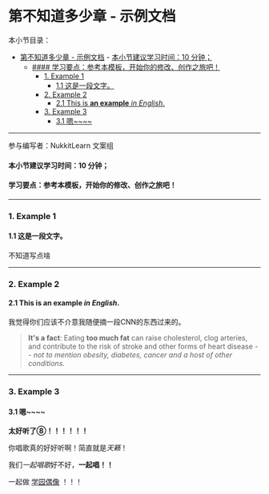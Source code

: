 # 第不知道多少章 - 示例文档

本小节目录：
- [第不知道多少章 - 示例文档](#第不知道多少章---示例文档)
      - [本小节建议学习时间：10 分钟；](#本小节建议学习时间10-分钟)
  - [#### 学习要点：参考本模板，开始你的修改、创作之旅吧！](#-学习要点参考本模板开始你的修改创作之旅吧)
    - [1. Example 1](#1-example-1)
      - [1.1 这是一段文字。](#11-这是一段文字)
    - [2. Example 2](#2-example-2)
      - [2.1 This is **an example** *in English*.](#21-this-is-an-example-in-english)
    - [3. Example 3](#3-example-3)
      - [3.1 嗯~~~~](#31-嗯)

---

参与编写者：NukkitLearn 文案组
<!--后期修订：NukkitLearn 文案组 ~~仅在被修改后添加~~-->

#### 本小节建议学习时间：10 分钟；

#### 学习要点：参考本模板，开始你的修改、创作之旅吧！
---

### 1. Example 1

#### 1.1 这是一段文字。

不知道写点啥

---

### 2. Example 2

#### 2.1 This is **an example** *in English*.

我觉得你们应该不介意我随便摘一段CNN的东西过来的。

> **It's a fact**: Eating **too much fat** can raise cholesterol, clog arteries, and contribute to the risk of stroke and other forms of heart disease -- *not to mention obesity, diabetes, cancer and a host of other conditions.*

---

### 3. Example 3

#### 3.1 嗯~~~~

  **太好听了⑧！！！！！！**
    
  你唱歌真的好好听啊！简直就是*天籁*！

  我们*一起唱歌*好不好，**一起唱！！**

  一起做 [学园偶像](https://www.bilibili.com/video/BV1gL411H7y2) ！！！